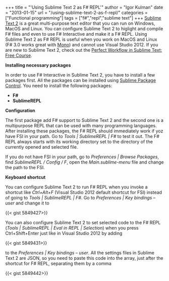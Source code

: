 +++
title = "'Using Sublime Text 2 as F# REPL'"
author = "Igor Kulman"
date = "2013-01-15"
url = "/using-sublime-text-2-as-f-repl/"
categories = ["Functional programming"]
tags = ["f#","repl","sublime text"]
+++
[Sublime Text 2][1] is a great multi-purpose text editor that you can run on Windows, MacOS and Linux. You can configure Sublime Text 2 to higlight and compile F# files and even to use F# Interactive and make it a F# REPL. Using Sublime Text 2 as F# REPL is useful when you work on MacOS and Linux (F# 3.0 works great with [Mono][2]) and cannot use Visual Studio 2012. If you are new to Sublime Text 2, check out the [Perfect Workflow in Sublime Text: Free Course][3].

**Installing necessary packages**

In order to use F# Interactive in Sublime Text 2, you have to install a few packages first. All the packages can be installed using [Sublime Package Control][4]. You need to install the following packages:

  * **F#**
  * **SublimeREPL**

<!--more-->

**Configuration**

The first package add F# support to Sublime Text 2 and the second one is a multipurpose REPL that can be used with many programming languages. After installing these packages, the F# REPL should immediately work if yoz have FSI in your path. Go to _Tools | SublimeREPL | F#_ to test it out. The F# REPL always starts with its working directory set to the directory of the currently opened and selected file.

If you do not have FSI in your path, go to _Preferences | Browse Packages_, find _SublimeREPL / Config / F_, open the _Main.sublime-menu_ file and change the path to the FSI. 

**Keyboard shortcut**

You can configure Sublime Text 2 to run F# REPL when you invoke a shortcut like _Ctrl+Alt+F_ (Visual Studio 2012 default shortcut for FSI) instead of going to _Tools | SublimeREPL | F#_. Go to _Preferences | Key bindings &#8211; user_ and change it to

{{< gist 5849427>}}

You can also configure Sublime Text 2 to set selected code to the F# REPL (_Tools | SublimeREPL | Eval in REPL | Selection_) when you press Ctrl+Shift+Enter just like in Visual Studio 2012 by adding 

{{< gist 5849431>}}

to the _Preferences | Key bindings &#8211; user_. All the settings files in Sublime Text 2 are JSON, so you need to paste this code into the array, just after the shortcut for F# REPL, separating them by a comma

{{< gist 5849442>}}

 [1]: http://www.sublimetext.com/
 [2]: http://www.mono-project.com/Main_Page
 [3]: http://net.tutsplus.com/articles/news/perfect-workflow-in-sublime-text-free-course/
 [4]: http://wbond.net/sublime_packages/package_control
